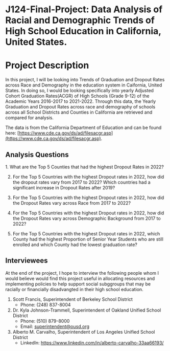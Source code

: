 # J124-Final-Project: Data Analysis of Racial and Demographic Trends of High School Education in California, United States.

<h1>Project Description</h1>
In this project, I will be looking into Trends of Graduation and Dropout Rates across Race and Demography in the education system in Caifornia, United States. In doing so, I would be looking specifically into yearly Adjusted Cohort Graduation Rates(ACGR) of High Schools (Grade 9-12) of the Academic Years 2016-2017 to 2021-2022. Through this data, the Yearly Graduation and Dropout Rates across race and demography of schools across all School Districts and Counties in California are retrieved and compared for analysis.

The data is from the California Department of Education and can be found here: [https://www.cde.ca.gov/ds/ad/filesacgr.asp](https://www.cde.ca.gov/ds/ad/filesacgr.asp). 

<h2>Analysis Questions</h2>
1.  What are the Top 5 Counties that had the highest Dropout Rates in 2022?

2.  For the Top 5 Countries with the highest Dropout rates in 2022, how did the dropout rates vary from 2017 to 2022? Which countries had a significant increase in Dropout Rates after 2019?

3.  For the Top 5 Countries with the highest Dropout rates in 2022, how did the Dropout Rates vary across Race from 2017 to 2022?

4.  For the Top 5 Countries with the highest Dropout rates in 2022, how did the Dropout Rates vary across Demographic Background from 2017 to 2022?

5.  For the Top 5 Countries with the highest Dropout rates in 2022, which County had the highest Proportion of Senior Year Students who are still enrolled and which County had the lowest graduation rate?


<h2>Interviewees</h2>
At the end of the project, I hope to interview the following people whom I would believe would find this project useful in allocating resources and implementing policies to help support social subggroups that may be racially or financially disadvangted in their high school education.

1. Scott Francis, Superintendent of Berkeley School District
    *  Phone: (248) 837-8004
2. Dr. Kyla Johnson-Trammell, Superintendent of Oakland Unified School District
    *  Phone: (510) 879-8000
    *  Email: superintendent@ousd.org
3. Alberto M. Carvalho, Superintendent of Los Angeles Unified School 
District
    *  LinkedIn: https://www.linkedin.com/in/alberto-carvalho-33aa66193/
